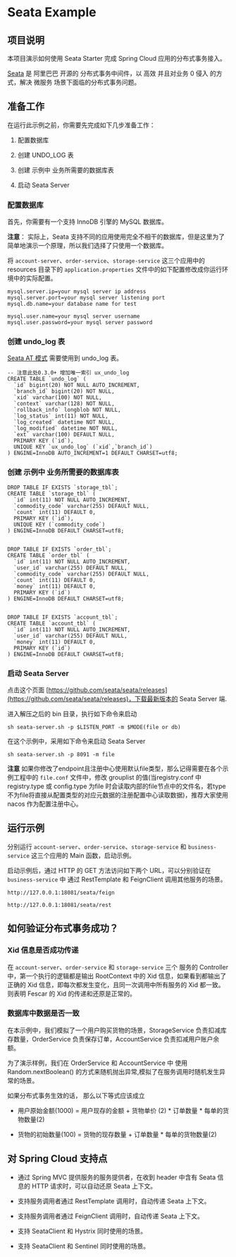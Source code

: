 # Seata Example

## 项目说明


本项目演示如何使用 Seata Starter 完成 Spring Cloud 应用的分布式事务接入。

[Seata](https://github.com/seata/seata) 是 阿里巴巴 开源的 分布式事务中间件，以 高效 并且对业务 0 侵入 的方式，解决 微服务 场景下面临的分布式事务问题。



## 准备工作

在运行此示例之前，你需要先完成如下几步准备工作：

1. 配置数据库

1. 创建 UNDO_LOG 表

1. 创建 示例中 业务所需要的数据库表

1. 启动 Seata Server


### 配置数据库

首先，你需要有一个支持 InnoDB 引擎的 MySQL 数据库。

**注意**： 实际上，Seata 支持不同的应用使用完全不相干的数据库，但是这里为了简单地演示一个原理，所以我们选择了只使用一个数据库。

将 `account-server`、`order-service`、`storage-service` 这三个应用中的 resources 目录下的 `application.properties` 文件中的如下配置修改成你运行环境中的实际配置。

```
mysql.server.ip=your mysql server ip address
mysql.server.port=your mysql server listening port
mysql.db.name=your database name for test

mysql.user.name=your mysql server username
mysql.user.password=your mysql server password

```

### 创建 undo_log 表

[Seata AT 模式]() 需要使用到 undo_log 表。

``` $sql
-- 注意此处0.3.0+ 增加唯一索引 ux_undo_log
CREATE TABLE `undo_log` (
  `id` bigint(20) NOT NULL AUTO_INCREMENT,
  `branch_id` bigint(20) NOT NULL,
  `xid` varchar(100) NOT NULL,
  `context` varchar(128) NOT NULL,
  `rollback_info` longblob NOT NULL,
  `log_status` int(11) NOT NULL,
  `log_created` datetime NOT NULL,
  `log_modified` datetime NOT NULL,
  `ext` varchar(100) DEFAULT NULL,
  PRIMARY KEY (`id`),
  UNIQUE KEY `ux_undo_log` (`xid`,`branch_id`)
) ENGINE=InnoDB AUTO_INCREMENT=1 DEFAULT CHARSET=utf8;
```

### 创建 示例中 业务所需要的数据库表

```$sql
DROP TABLE IF EXISTS `storage_tbl`;
CREATE TABLE `storage_tbl` (
  `id` int(11) NOT NULL AUTO_INCREMENT,
  `commodity_code` varchar(255) DEFAULT NULL,
  `count` int(11) DEFAULT 0,
  PRIMARY KEY (`id`),
  UNIQUE KEY (`commodity_code`)
) ENGINE=InnoDB DEFAULT CHARSET=utf8;


DROP TABLE IF EXISTS `order_tbl`;
CREATE TABLE `order_tbl` (
  `id` int(11) NOT NULL AUTO_INCREMENT,
  `user_id` varchar(255) DEFAULT NULL,
  `commodity_code` varchar(255) DEFAULT NULL,
  `count` int(11) DEFAULT 0,
  `money` int(11) DEFAULT 0,
  PRIMARY KEY (`id`)
) ENGINE=InnoDB DEFAULT CHARSET=utf8;


DROP TABLE IF EXISTS `account_tbl`;
CREATE TABLE `account_tbl` (
  `id` int(11) NOT NULL AUTO_INCREMENT,
  `user_id` varchar(255) DEFAULT NULL,
  `money` int(11) DEFAULT 0,
  PRIMARY KEY (`id`)
) ENGINE=InnoDB DEFAULT CHARSET=utf8;
```

### 启动 Seata Server

点击这个页面 [https://github.com/seata/seata/releases](https://github.com/seata/seata/releases)，下载最新版本的 Seata Server 端.


进入解压之后的 bin 目录，执行如下命令来启动

```$shell
sh seata-server.sh -p $LISTEN_PORT -m $MODE(file or db)
```

在这个示例中，采用如下命令来启动 Seata Server

```$shell
sh seata-server.sh -p 8091 -m file
```

**注意** 如果你修改了endpoint且注册中心使用默认file类型，那么记得需要在各个示例工程中的 `file.conf` 文件中，修改 grouplist 的值(当registry.conf 中registry.type 或 config.type 为file 时会读取内部的file节点中的文件名，若type不为file将直接从配置类型的对应元数据的注册配置中心读取数据)，推荐大家使用 nacos 作为配置注册中心。


## 运行示例

分别运行 `account-server`、`order-service`、`storage-service` 和 `business-service` 这三个应用的 Main 函数，启动示例。

启动示例后，通过 HTTP 的 GET 方法访问如下两个 URL，可以分别验证在 `business-service` 中 通过 RestTemplate 和 FeignClient 调用其他服务的场景。

```$xslt
http://127.0.0.1:18081/seata/feign

http://127.0.0.1:18081/seata/rest
```

## 如何验证分布式事务成功？

### Xid 信息是否成功传递

在 `account-server`、`order-service` 和 `storage-service` 三个 服务的 Controller 中，第一个执行的逻辑都是输出 RootContext 中的 Xid 信息，如果看到都输出了正确的 Xid 信息，即每次都发生变化，且同一次调用中所有服务的 Xid 都一致。则表明 Fescar 的 Xid 的传递和还原是正常的。

### 数据库中数据是否一致

在本示例中，我们模拟了一个用户购买货物的场景，StorageService 负责扣减库存数量，OrderService 负责保存订单，AccountService 负责扣减用户账户余额。

为了演示样例，我们在 OrderService 和 AccountService 中 使用 Random.nextBoolean() 的方式来随机抛出异常,模拟了在服务调用时随机发生异常的场景。

如果分布式事务生效的话， 那么以下等式应该成立


- 用户原始金额(1000) = 用户现存的金额  +  货物单价 (2) * 订单数量 * 每单的货物数量(2)

- 货物的初始数量(100) = 货物的现存数量 + 订单数量 * 每单的货物数量(2)

## 对 Spring Cloud 支持点

- 通过 Spring MVC 提供服务的服务提供者，在收到 header 中含有 Seata 信息的 HTTP 请求时，可以自动还原 Seata 上下文。

- 支持服务调用者通过 RestTemplate 调用时，自动传递 Seata 上下文。

- 支持服务调用者通过 FeignClient 调用时，自动传递 Seata 上下文。

- 支持 SeataClient 和 Hystrix 同时使用的场景。

- 支持 SeataClient 和 Sentinel 同时使用的场景。
